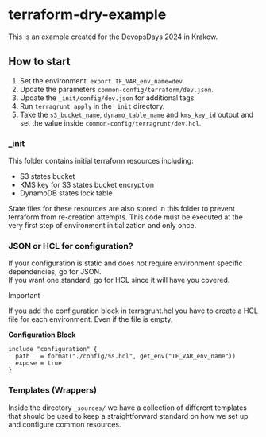 # terraform-dry-example
This is an example created for the DevopsDays 2024 in Krakow.

## How to start

1. Set the environment. `export TF_VAR_env_name=dev`.
2. Update the parameters `common-config/terraform/dev.json`.
2. Update the `_init/config/dev.json` for additional tags
3. Run `terragrunt apply` in the `_init` directory.
4. Take the `s3_bucket_name`, `dynamo_table_name` and `kms_key_id` output and set the value inside `common-config/terragrunt/dev.hcl`.


### _init
This folder contains initial terraform resources including: 
* S3 states bucket
* KMS key for S3 states bucket encryption
* DynamoDB states lock table

State files for these resources are also stored in this folder to prevent terraform from re-creation attempts.
This code must be executed at the very first step of environment initialization and only once.

### JSON or HCL for configuration?

If your configuration is static and does not require environment specific dependencies, go for JSON.  
If you want one standard, go for HCL since it will have you covered.

> [!IMPORTANT]  
> If you add the configuration block in terragrunt.hcl you have to create a HCL file for each environment. Even if the file is empty.


**Configuration Block**
```hcl
include "configuration" {
  path   = format("./config/%s.hcl", get_env("TF_VAR_env_name"))
  expose = true
}
```

### Templates (Wrappers)

Inside the directory `_sources/` we have a collection of different templates that should be used to keep a straightforward
standard on how we set up and configure common resources.